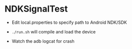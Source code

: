 NDKSignalTest
=============

- Edit local.properties to specify path to Android NDK/SDK

- `./run.sh` will compile and load the device

- Watch the adb logcat for crash

